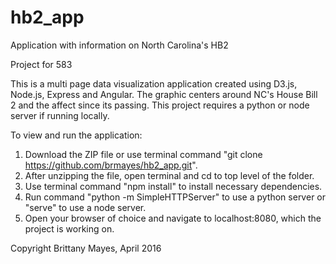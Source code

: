 # hb2_app
Application with information on North Carolina's HB2

Project for 583

This is a multi page data visualization application created using D3.js, Node.js, Express and Angular. The graphic centers around NC's House Bill 2 and the affect since its passing. This project requires a python or node server if running locally.

To view and run the application:
1. Download the ZIP file or use terminal command "git clone https://github.com/brmayes/hb2_app.git".
2. After unzipping the file, open terminal and cd to top level of the folder.
3. Use terminal command "npm install" to install necessary dependencies.
4. Run command "python -m SimpleHTTPServer" to use a python server or "serve" to use a node server.
5. Open your browser of choice and navigate to localhost:8080, which the project is working on.

Copyright Brittany Mayes, April 2016
